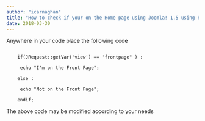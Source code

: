 ```yaml
---
author: "icarnaghan"
title: "How to check if your on the Home page using Joomla! 1.5 using PHP"
date: 2018-03-30
---
```


Anywhere in your code place the following code

```
 
	if(JRequest::getVar('view') == "frontpage" ) :
 
	 echo "I'm on the Front Page";
 
	else :
 
	 echo "Not on the Front Page";
 
	endif;

```

The above code may be modified according to your needs
